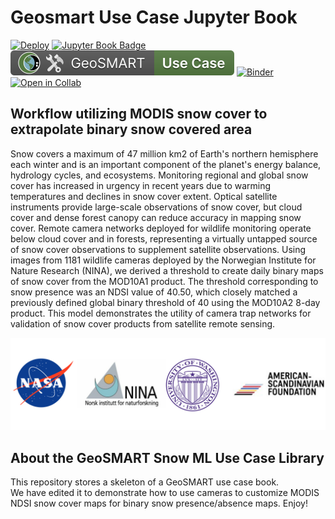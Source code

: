 # Geosmart Use Case Jupyter Book

[![Deploy](https://github.com/geo-smart/use_case_template/actions/workflows/deploy.yaml/badge.svg)](https://github.com/geo-smart/use_case_template/actions/workflows/deploy.yaml)
[![Jupyter Book Badge](https://jupyterbook.org/badge.svg)](https://geo-smart.github.io/use_case_template)
[![GeoSMART Use Case](./book/img/use_case_badge.svg)](https://geo-smart.github.io/usecases)
[![Binder](https://mybinder.org/badge_logo.svg)](https://mybinder.org/v2/gh/geo-smart/use_case_template/HEAD?urlpath=lab)
[![Open in Collab](https://colab.research.google.com/assets/colab-badge.svg)](https://colab.research.google.com/github/geo-smart/use_case_template)

## Workflow utilizing MODIS snow cover to extrapolate binary snow covered area 

Snow covers a maximum of 47 million km2 of Earth's northern hemisphere each winter and is an important component of the planet's energy balance, hydrology cycles, and ecosystems. Monitoring regional and global snow cover has increased in urgency in recent years due to warming temperatures and declines in snow cover extent. Optical satellite instruments provide large-scale observations of snow cover, but cloud cover and dense forest canopy can reduce accuracy in mapping snow cover. Remote camera networks deployed for wildlife monitoring operate below cloud cover and in forests, representing a virtually untapped source of snow cover observations to supplement satellite observations. Using images from 1181 wildlife cameras deployed by the Norwegian Institute for Nature Research (NINA), we derived a threshold to create daily binary maps of snow cover from the MOD10A1 product. The threshold corresponding to snow presence was an NDSI value of 40.50, which closely matched a previously defined global binary threshold of 40 using the MOD10A2 8-day product. This model demonstrates the utility of camera trap networks for validation of snow cover products from satellite remote sensing.

![logo](https://github.com/catherine-m-breen/binarysnowmaps/blob/main/book/img/funders.png)

## About the GeoSMART Snow ML Use Case Library

This repository stores a skeleton of a GeoSMART use case book.<br>
We have edited it to demonstrate how to use cameras to customize MODIS NDSI snow cover maps for binary snow presence/absence maps. Enjoy!
